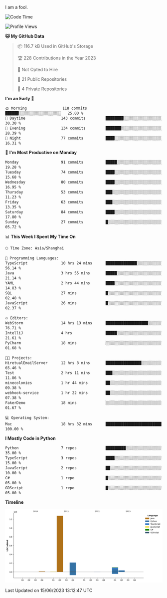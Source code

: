 I am a fool.

<!--START_SECTION:waka-->
![Code Time](http://img.shields.io/badge/Code%20Time-484%20hrs%2051%20mins-blue)

![Profile Views](http://img.shields.io/badge/Profile%20Views-0-blue)

**🐱 My GitHub Data** 

> 📦 116.7 kB Used in GitHub's Storage 
 > 
> 🏆 228 Contributions in the Year 2023
 > 
> 🚫 Not Opted to Hire
 > 
> 📜 21 Public Repositories 
 > 
> 🔑 4 Private Repositories 
 > 
**I'm an Early 🐤** 

```text
🌞 Morning                118 commits         ██████░░░░░░░░░░░░░░░░░░░   25.00 % 
🌆 Daytime                143 commits         ████████░░░░░░░░░░░░░░░░░   30.30 % 
🌃 Evening                134 commits         ███████░░░░░░░░░░░░░░░░░░   28.39 % 
🌙 Night                  77 commits          ████░░░░░░░░░░░░░░░░░░░░░   16.31 % 
```
📅 **I'm Most Productive on Monday** 

```text
Monday                   91 commits          █████░░░░░░░░░░░░░░░░░░░░   19.28 % 
Tuesday                  74 commits          ████░░░░░░░░░░░░░░░░░░░░░   15.68 % 
Wednesday                80 commits          ████░░░░░░░░░░░░░░░░░░░░░   16.95 % 
Thursday                 53 commits          ███░░░░░░░░░░░░░░░░░░░░░░   11.23 % 
Friday                   63 commits          ███░░░░░░░░░░░░░░░░░░░░░░   13.35 % 
Saturday                 84 commits          ████░░░░░░░░░░░░░░░░░░░░░   17.80 % 
Sunday                   27 commits          █░░░░░░░░░░░░░░░░░░░░░░░░   05.72 % 
```


📊 **This Week I Spent My Time On** 

```text
🕑︎ Time Zone: Asia/Shanghai

💬 Programming Languages: 
TypeScript               10 hrs 24 mins      ██████████████░░░░░░░░░░░   56.14 % 
Java                     3 hrs 55 mins       █████░░░░░░░░░░░░░░░░░░░░   21.14 % 
YAML                     2 hrs 44 mins       ████░░░░░░░░░░░░░░░░░░░░░   14.83 % 
SQL                      27 mins             █░░░░░░░░░░░░░░░░░░░░░░░░   02.48 % 
JavaScript               26 mins             █░░░░░░░░░░░░░░░░░░░░░░░░   02.37 % 

🔥 Editors: 
WebStorm                 14 hrs 13 mins      ███████████████████░░░░░░   76.71 % 
IntelliJ                 4 hrs               █████░░░░░░░░░░░░░░░░░░░░   21.61 % 
PyCharm                  18 mins             ░░░░░░░░░░░░░░░░░░░░░░░░░   01.68 % 

🐱‍💻 Projects: 
HiretualEmailServer      12 hrs 8 mins       ████████████████░░░░░░░░░   65.46 % 
Test                     2 hrs 11 mins       ███░░░░░░░░░░░░░░░░░░░░░░   11.86 % 
minecolonies             1 hr 44 mins        ██░░░░░░░░░░░░░░░░░░░░░░░   09.38 % 
webhook-service          1 hr 22 mins        ██░░░░░░░░░░░░░░░░░░░░░░░   07.38 % 
FakerDemo                18 mins             ░░░░░░░░░░░░░░░░░░░░░░░░░   01.67 % 

💻 Operating System: 
Mac                      18 hrs 32 mins      █████████████████████████   100.00 % 
```

**I Mostly Code in Python** 

```text
Python                   7 repos             █████████░░░░░░░░░░░░░░░░   35.00 % 
TypeScript               3 repos             ████░░░░░░░░░░░░░░░░░░░░░   15.00 % 
JavaScript               2 repos             ██░░░░░░░░░░░░░░░░░░░░░░░   10.00 % 
C#                       1 repo              █░░░░░░░░░░░░░░░░░░░░░░░░   05.00 % 
GDScript                 1 repo              █░░░░░░░░░░░░░░░░░░░░░░░░   05.00 % 
```



**Timeline**

![Lines of Code chart](https://raw.githubusercontent.com/VeejaLiu/VeejaLiu/master/assets/bar_graph.png)


 Last Updated on 15/06/2023 13:12:47 UTC
<!--END_SECTION:waka-->
